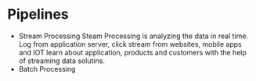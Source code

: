 # Pipelines
* Stream Processing
Steam Processing is analyzing the data in real time.  Log from application server, click stream from websites, mobile apps and IOT learn about application, products and customers with the help of streaming data solutins.
* Batch Processing
